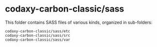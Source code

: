 # codaxy-carbon-classic/sass

This folder contains SASS files of various kinds, organized in sub-folders:

    codaxy-carbon-classic/sass/etc
    codaxy-carbon-classic/sass/src
    codaxy-carbon-classic/sass/var
